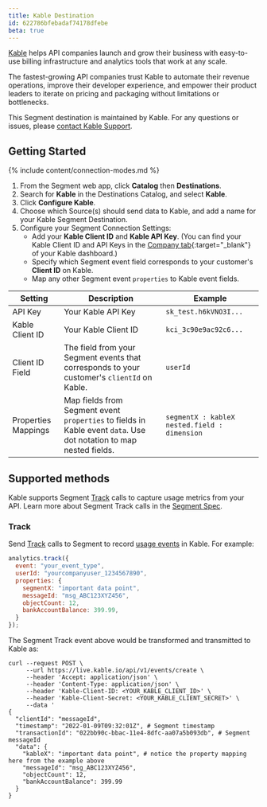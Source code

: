 ```yaml
---
title: Kable Destination
id: 622786bfebadaf74178dfebe
beta: true
---
```


[Kable](https://kable.io/?utm_source=segmentio&utm_medium=docs&utm_campaign=partners) helps API companies launch and grow their business with easy-to-use billing infrastructure and analytics tools that work at any scale. 

The fastest-growing API companies trust Kable to automate their revenue operations, improve their developer experience, and empower their product leaders to iterate on pricing and packaging without limitations or bottlenecks. 

This Segment destination is maintained by Kable. For any questions or issues, please [contact Kable Support](mailto:contact@kable.io).

## Getting Started

{% include content/connection-modes.md %} 

1. From the Segment web app, click **Catalog** then **Destinations**. 
2. Search for **Kable** in the Destinations Catalog, and select **Kable**.
3. Click **Configure Kable**.
4. Choose which Source(s) should send data to Kable, and add a name for your Kable Segment Destination.
5. Configure your Segment Connection Settings: 
    * Add your **Kable Client ID** and **Kable API Key**. (You can find your Kable Client ID and API Keys in the [Company tab](https://dashboard.kable.io/company){:target="_blank"} of your Kable dashboard.)
    * Specify which Segment event field corresponds to your customer's **Client ID** on Kable.
    * Map any other Segment event `properties` to Kable event fields. 


| Setting | Description | Example |
| ------- | ----------- | ----------- |
| API Key | Your Kable API Key | `sk_test.h6kVNO3I...` |
| Kable Client ID   | Your Kable Client ID | `kci_3c90e9ac92c6...` |
| Client ID Field   | The field from your Segment events that corresponds to your customer's `clientId` on Kable. | `userId` |
| Properties Mappings   | Map fields from Segment event `properties` to fields in Kable event `data`. Use dot notation to map nested fields. | `segmentX : kableX` `nested.field : dimension` |


## Supported methods

Kable supports Segment [Track](/docs/connections/spec/track) calls to capture usage metrics from your API. Learn more about Segment Track calls in the [Segment Spec](/docs/connections/spec). 


### Track

Send [Track](/docs/connections/spec/track) calls to Segment to record [usage events](https://docs.kable.io/docs/usage-events) in Kable. For example:

```js
analytics.track({
  event: "your_event_type",
  userId: "yourcompanyuser_1234567890",
  properties: {
    segmentX: "important data point",
    messageId: "msg_ABC123XYZ456", 
    objectCount: 12, 
    bankAccountBalance: 399.99,
  }
});
```

The Segment Track event above would be transformed and transmitted to Kable as:

```curl
curl --request POST \
     --url https://live.kable.io/api/v1/events/create \
     --header 'Accept: application/json' \
     --header 'Content-Type: application/json' \
     --header 'Kable-Client-ID: <YOUR_KABLE_CLIENT_ID>' \
     --header 'Kable-Client-Secret: <YOUR_KABLE_CLIENT_SECRET>' \
     --data '
{
  "clientId": "messageId",
  "timestamp": "2022-01-09T09:32:01Z", # Segment timestamp
  "transactionId": "022bb90c-bbac-11e4-8dfc-aa07a5b093db", # Segment messageId
  "data": {
    "kableX": "important data point", # notice the property mapping here from the example above
    "messageId": "msg_ABC123XYZ456", 
    "objectCount": 12, 
    "bankAccountBalance": 399.99
  }
}
```
